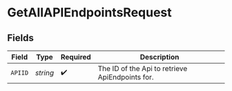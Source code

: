 # GetAllAPIEndpointsRequest


## Fields

| Field                                           | Type                                            | Required                                        | Description                                     |
| ----------------------------------------------- | ----------------------------------------------- | ----------------------------------------------- | ----------------------------------------------- |
| `APIID`                                         | *string*                                        | :heavy_check_mark:                              | The ID of the Api to retrieve ApiEndpoints for. |